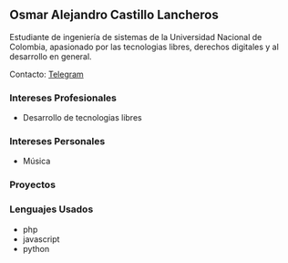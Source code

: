 ## Osmar Alejandro Castillo Lancheros

Estudiante de ingeniería de sistemas de la Universidad Nacional de Colombia, apasionado por las tecnologias libres, derechos digitales y al desarrollo en general.

Contacto: [Telegram](https://t.me/oacastillol)

### Intereses Profesionales

- Desarrollo de tecnologias libres

### Intereses Personales

- Música

### Proyectos



### Lenguajes Usados

- php
- javascript
- python
